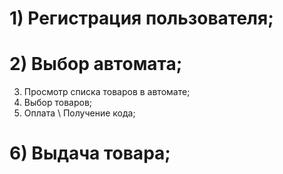 # 1) Регистрация пользователя;
# 2) Выбор автомата;
3) Просмотр списка товаров в автомате;
4) Выбор товаров;
5) Оплата \ Получение кода;
# 6) Выдача товара;